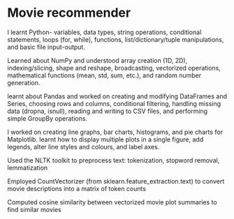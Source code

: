 # Movie recommender

I learnt Python- variables, data types, string operations, conditional statements, loops (for, while), functions, list/dictionary/tuple manipulations, and basic file input-output.

Learned about NumPy and understood array creation (1D, 2D), indexing/slicing, shape and reshape, broadcasting, vectorized operations, mathematical functions (mean, std, sum, etc.), and random number generation.

learnt about Pandas and worked on creating and modifying DataFrames and Series, choosing rows and columns, conditional filtering, handling missing data (dropna, isnull), reading and writing to CSV files, and performing simple GroupBy operations.

I worked on creating line graphs, bar charts, histograms, and pie charts for Matplotlib. learnt how to display multiple plots in a single figure, add legends, alter line styles and colours, and label axes.

Used the NLTK toolkit to preprocess text: tokenization, stopword removal, lemmatization

Employed CountVectorizer (from sklearn.feature_extraction.text) to convert movie descriptions into a matrix of token counts

Computed cosine similarity between vectorized movie plot summaries to find similar movies
